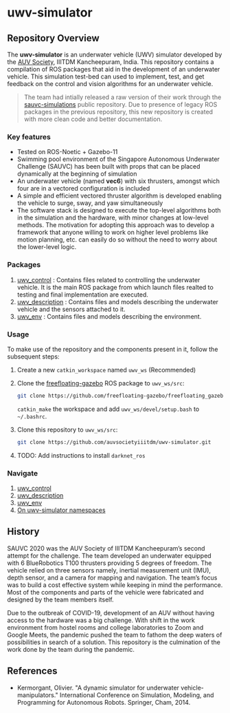 # uwv-simulator

## Repository Overview
The **uwv-simulator** is an underwater vehicle (UWV) simulator developed by the [AUV Society], IIITDM Kancheepuram, India. This repository contains a compilation of ROS packages that aid in the development of an underwater vehicle. This simulation test-bed can used to implement, test, and get feedback on the control and vision algorithms for an underwater vehicle. 

> The team had intially released a raw version of their work through the [sauvc-simulations] public repository. Due to presence of legacy ROS packages in the previous repository, this new repository is created with more clean code and better documentation.

### Key features
-  Tested on ROS-Noetic + Gazebo-11
- Swimming pool environment of the Singapore Autonomous Underwater Challenge (SAUVC) has been built with props that can be placed dynamically at the beginning of simulation
- An underwater vehicle (named **vec6**) with six thrusters, amongst which four are in a vectored configuration is included
- A simple and efficient vectored thruster algorithm is developed enabling the vehicle to surge, sway, and yaw simultaneously
- The software stack is designed to execute the top-level algorithms both in the simulation and the hardware, with minor changes at low-level methods. The motivation for adopting this approach was to develop a framework that anyone willing to work on higher level problems like motion planning, etc. can easily do so without the need to worry about the lower-level logic.

### Packages
1. [uwv_control] : Contains files related to controlling the underwater vehicle. It is the main ROS package from which launch files realted to testing and final implementation are executed.
2. [uwv_description] : Contains files and models describing the underwater vehicle and the sensors attached to it.
3. [uwv_env] : Contains files and models describing the environment.

### Usage
To make use of the repository and the components present in it, follow the subsequent steps:

1. Create a new `catkin_workspace` named `uwv_ws` (Recommended)

2. Clone the [freefloating-gazebo] ROS package to `uwv_ws/src`:

	```bash
	git clone https://github.com/freefloating-gazebo/freefloating_gazebo.git
	```

	`catkin_make` the workspace and add `uwv_ws/devel/setup.bash` to `~/.bashrc`.

3. Clone this repository to `uwv_ws/src`:

	```bash
	git clone https://github.com/auvsocietyiiitdm/uwv-simulator.git
	```

4. TODO: Add instructions to install `darknet_ros`

### Navigate
1. [uwv_control](./uwv_control)
2. [uwv_description](./uwv_description)
3. [uwv_env](./uwv_env)
4. [On uwv-simulator namespaces](./docs/uwv-ns.md)

## History
SAUVC 2020 was the AUV Society of IIITDM Kancheepuram’s second attempt for the challenge. The team developed an underwater equipped with 6 BlueRobotics T100 thrusters providing 5 degrees of freedom. The vehicle relied on three sensors namely, inertial measurement unit (IMU), depth sensor, and a camera for mapping and navigation. The team’s focus was to build a cost effective system while keeping in mind the performance. Most of the components and parts of the vehicle were fabricated and designed by the team members itself. 

Due to the outbreak of COVID-19, development of an AUV without having access to the hardware was a big challenge. With shift in the work environment from hostel rooms and college laboratories to Zoom and Google Meets, the pandemic pushed the team to fathom the deep waters of possibilities in search of a solution. This repository is the culmination of the work done by the team during the pandemic.

## References
- Kermorgant, Olivier. "A dynamic simulator for underwater vehicle-manipulators." International Conference on Simulation, Modeling, and Programming for Autonomous Robots. Springer, Cham, 2014.

[AUV Society]: https://auviiitdm.github.io/
[uwv_control]: ./uwv_control/README.md
[uwv_description]: ./uwv_description/README.md
[uwv_env]: ./uwv_env/README.md
[freefloating-gazebo]: https://github.com/freefloating-gazebo/freefloating_gazebo
[sauvc-simulations]: https://github.com/auvsocietyiiitdm/sauvc-simulations